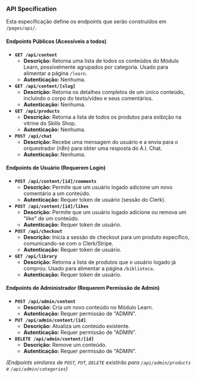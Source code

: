 ### **API Specification**

Esta especificação define os endpoints que serão construídos em `/pages/api/`.

#### **Endpoints Públicos (Acessíveis a todos)**

* **`GET /api/content`**  
  * **Descrição:** Retorna uma lista de todos os conteúdos do Módulo Learn, possivelmente agrupados por categoria. Usado para alimentar a página `/learn`.  
  * **Autenticação:** Nenhuma.  
* **`GET /api/content/[slug]`**  
  * **Descrição:** Retorna os detalhes completos de um único conteúdo, incluindo o corpo do texto/vídeo e seus comentários.  
  * **Autenticação:** Nenhuma.  
* **`GET /api/products`**  
  * **Descrição:** Retorna a lista de todos os produtos para exibição na vitrine do Skills Shop.  
  * **Autenticação:** Nenhuma.  
* **`POST /api/chat`**  
  * **Descrição:** Recebe uma mensagem do usuário e a envia para o orquestrador (n8n) para obter uma resposta do A.I. Chat.  
  * **Autenticação:** Nenhuma.

#### **Endpoints de Usuário (Requerem Login)**

* **`POST /api/content/[id]/comments`**  
  * **Descrição:** Permite que um usuário logado adicione um novo comentário a um conteúdo.  
  * **Autenticação:** Requer token de usuário (sessão do Clerk).  
* **`POST /api/content/[id]/likes`**  
  * **Descrição:** Permite que um usuário logado adicione ou remova um "like" de um conteúdo.  
  * **Autenticação:** Requer token de usuário.  
* **`POST /api/checkout`**  
  * **Descrição:** Inicia a sessão de checkout para um produto específico, comunicando-se com o Clerk/Stripe.  
  * **Autenticação:** Requer token de usuário.  
* **`GET /api/library`**  
  * **Descrição:** Retorna a lista de produtos que o usuário logado já comprou. Usado para alimentar a página `/biblioteca`.  
  * **Autenticação:** Requer token de usuário.

#### **Endpoints de Administrador (Requerem Permissão de Admin)**

* **`POST /api/admin/content`**  
  * **Descrição:** Cria um novo conteúdo no Módulo Learn.  
  * **Autenticação:** Requer permissão de "ADMIN".  
* **`PUT /api/admin/content/[id]`**  
  * **Descrição:** Atualiza um conteúdo existente.  
  * **Autenticação:** Requer permissão de "ADMIN".  
* **`DELETE /api/admin/content/[id]`**  
  * **Descrição:** Remove um conteúdo.  
  * **Autenticação:** Requer permissão de "ADMIN".

*(Endpoints similares de `POST`, `PUT`, `DELETE` existirão para `/api/admin/products` e `/api/admin/categories`)*


